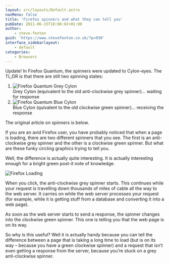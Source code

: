 ```yaml
---
layout: src/layouts/Default.astro
navMenu: false
title: 'Firefox spinners and what they can tell you'
pubDate: 2011-06-15T18:08:02+01:00
author:
    - steve-fenton
guid: 'https://www.stevefenton.co.uk/?p=930'
interface_sidebarlayout:
    - default
categories:
    - Browsers
---
```


Update! In Firefox Quantum, the spinners were updated to Cylon-eyes. The TL;DR is that there are still two spinning states:

1. ![Firefox Quantum Grey Cylon](https://www.stevefenton.co.uk/wp-content/uploads/2011/06/firefox-quantum-grey-cylon.png)  
    Grey Cylon (equivalent to the old anti-clockwise grey spinner)… waiting for response
2. ![Firefox Quantum Blue Cylon](https://www.stevefenton.co.uk/wp-content/uploads/2011/06/firefox-quantum-blue-cylon.png)  
    Blue Cylon (quivalent to the old clockwise green spinner)… receiving the response

The original article on spinners is below.

If you are an avid Firefox user, you have probably noticed that when a page is loading, there are two different spinners that you see. The first is an anti-clockwise grey spinner and the other is a clockwise green spinner. But what are these funky circling graphics trying to tell you.

Well, the difference is actually quite interesting. It is actually interesting enough for a bright green post-it note of knowledge.

![Firefox Loading](https://www.stevefenton.co.uk/wp-content/uploads/2015/07/firefoxloading.jpg)

When you click, the anti-clockwise grey spinner starts. This continues while your request is travelling down thousands of miles of cable all the way to the web server. It carries on while the web server processes your request (for example, while it is getting stuff from a database and converting it into a web page).

As soon as the web server starts to send a response, the spinner changes into the clockwise green spinner. This one is telling you that the web page is on its way.

So why is this useful? Well it is actually handy because you can tell the difference between a page that is taking a long time to load (but is on its way – because you have a green clockwise spinner) and a request that isn’t even getting a response from the server, because you’re stuck on a grey anti-clockwise spinner.